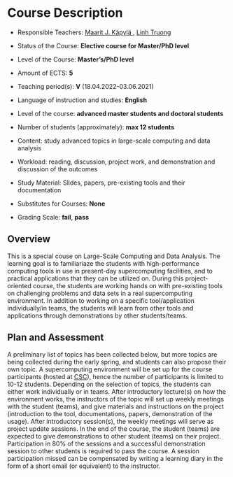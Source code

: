 # Course Description

* Responsible Teachers: [Maarit J. Käpylä ](https://www.aalto.fi/en/department-of-computer-science/astroinformatics), [Linh Truong](http://rdsea.github.io)
* Status of the Course: **Elective course for Master/PhD level**

* Level of the Course: **Master’s/PhD level**

* Amount of ECTS: **5**

* Teaching period(s): **V** (18.04.2022-03.06.2021)

* Language of instruction and studies: **English**

* Level of the course: **advanced master students and doctoral students**

* Number of students (approximately): **max 12 students**

* Content:  study advanced topics in large-scale computing and data analysis

* Workload:  reading, discussion, project work, and demonstration and discussion of the outcomes

* Study Material: Slides, papers, pre-existing tools and their documentation

* Substitutes for Courses: **None**

* Grading Scale: **fail**, **pass**


## Overview

This is a special couse on Large-Scale Computing and Data Analysis.
The learning goal is to familiariaze the students with high-performance
computing tools in use in present-day supercomputing facilities,
and to practical applications that they can be utilized on. During this
project-oriented course, the students are working hands on with pre-existing tools on challenging problems and data sets in a real supercomputing environment.
In addition to working on a specific tool/application individually/in teams, the students will learn from
other tools and applications through demonstrations by other students/teams.

## Plan and Assessment
A preliminary list of topics has been collected below, but more topics are
being collected during the early spring, and students can also propose their
own topic. A supercomputing environment will be set up for the course participants (hosted at [CSC](https://research.csc.fi)),
hence the number of participants is limited to 10-12 students. Depending on the
selection of topics, the students can either work individually or in teams.
After introductory lecture(s) on how the environment works,
the instructors of the topic will set up weekly meetings with the student (teams), and give materials and
instructions on the project (introduction to the tool,
documentations, papers, demonstration of the usage). After introductory session(s),
the weekly meetings will serve as project update sessions. In the end of the course,
the student (teams) are expected to give demonstrations to other student (teams) on their project.
Participation in 80% of the sessions and a successful demonstration session to other students
is required to pass the course. A session participation missed can be compensated by
writing a learning diary in the form of a short email (or equivalent) to the instructor.

